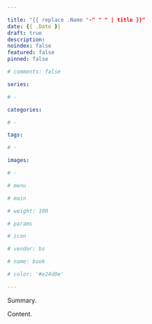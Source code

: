 ```yaml
---

title: "{{ replace .Name "-" " " | title }}"
date: {{ .Date }}
draft: true
description:
noindex: false
featured: false
pinned: false

# comments: false

series:

# -

categories:

# -

tags:

# -

images:

# -

# menu

# main

# weight: 100

# params

# icon

# vendor: bs

# name: book

# color: '#e24d0e'

---
```


Summary.

<!--more-->

Content.
